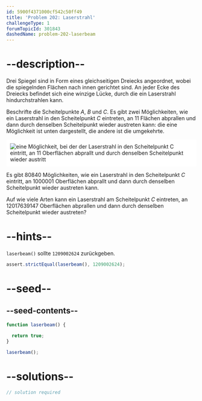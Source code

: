 ```yaml
---
id: 5900f4371000cf542c50ff49
title: 'Problem 202: Laserstrahl'
challengeType: 1
forumTopicId: 301843
dashedName: problem-202-laserbeam
---
```


# --description--

Drei Spiegel sind in Form eines gleichseitigen Dreiecks angeordnet, wobei die spiegelnden Flächen nach innen gerichtet sind. An jeder Ecke des Dreiecks befindet sich eine winzige Lücke, durch die ein Laserstrahl hindurchstrahlen kann.

Beschrifte die Scheitelpunkte $A$, $B$ und $C$. Es gibt zwei Möglichkeiten, wie ein Laserstrahl in den Scheitelpunkt $C$ eintreten, an 11 Flächen abprallen und dann durch denselben Scheitelpunkt wieder austreten kann: die eine Möglichkeit ist unten dargestellt, die andere ist die umgekehrte.

<img class="img-responsive center-block" alt="eine Möglichkeit, bei der der Laserstrahl in den Scheitelpunkt C eintritt, an 11 Oberflächen abprallt und durch denselben Scheitelpunkt wieder austritt" src="https://cdn.freecodecamp.org/curriculum/project-euler/laserbeam.gif" style="background-color: white; padding: 10px;" />

Es gibt 80840 Möglichkeiten, wie ein Laserstrahl in den Scheitelpunkt $C$ eintritt, an 1000001 Oberflächen abprallt und dann durch denselben Scheitelpunkt wieder austreten kann.

Auf wie viele Arten kann ein Laserstrahl am Scheitelpunkt $C$ eintreten, an 12017639147 Oberflächen abprallen und dann durch denselben Scheitelpunkt wieder austreten?

# --hints--

`laserbeam()` sollte `1209002624` zurückgeben.

```js
assert.strictEqual(laserbeam(), 1209002624);
```

# --seed--

## --seed-contents--

```js
function laserbeam() {

  return true;
}

laserbeam();
```

# --solutions--

```js
// solution required
```
